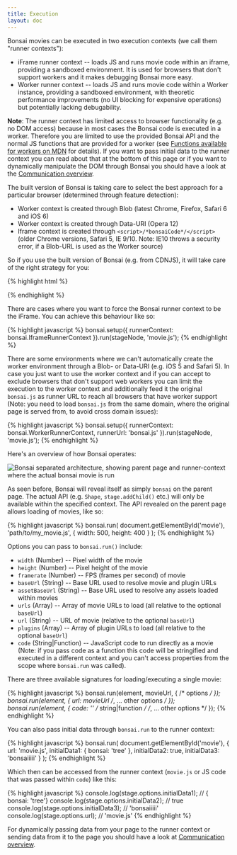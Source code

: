 ```yaml
---
title: Execution
layout: doc
---
```


Bonsai movies can be executed in two execution contexts (we call them "runner contexts"):

* iFrame runner context -- loads JS and runs movie code within an iframe, providing a sandboxed environment. It is used for browsers
  that don't support workers and it makes debugging Bonsai more easy.
* Worker runner context -- loads JS and runs movie code within a Worker instance, providing a sandboxed environment, with theoretic performance improvements (no UI blocking for expensive operations) but potentially lacking debugability.

**Note**: The runner context has limited access to browser functionality (e.g. no DOM access) because in most cases the Bonsai code is executed
in a worker. Therefore you are limited to use the provided Bonsai API and the normal JS functions that are provided for
a worker (see [Functions available for workers on MDN](https://developer.mozilla.org/en-US/docs/DOM/Worker/Functions_available_to_workers) for details).
If you want to pass initial data to the runner context you can read about that at the bottom of this page or if you want to dynamically manipulate
the DOM through Bonsai you should have a look at the [Communication overview](/overview/Communication.html).

The built version of Bonsai is taking care to select the best approach for a particular browser (determined through 
feature detection):

* Worker context is created through Blob (latest Chrome, Firefox, Safari 6 and iOS 6)
* Worker context is created through Data-URI (Opera 12)
* Iframe context is created through `<script>/*bonsaiCode*/</script>` (older Chrome versions, Safari 5, IE 9/10. Note: IE10 throws a security error, if a Blob-URL is used as the Worker source)

So if you use the built version of Bonsai (e.g. from CDNJS), it will take care of the right strategy for you: 

{% highlight html %}
<script src="http://cdnjs.cloudflare.com/ajax/libs/bonsai/0.4/bonsai.min.js"></script>
<div id="movie"></div>
<script>
  bonsai.run(document.getElementById('movie'), 'movie.js');
</script>
{% endhighlight %}

There are cases where you want to force the Bonsai runner context to be the iFrame. You can achieve this behaviour like so:

{% highlight javascript %}
bonsai.setup({
  runnerContext: bonsai.IframeRunnerContext
}).run(stageNode, 'movie.js');
{% endhighlight %}

There are some environments where we can't automatically create the worker environment through a Blob- or Data-URI 
(e.g. iOS 5 and Safari 5). In case you just want to use the worker context and if you can accept to exclude browsers that don't support 
web workers you can limit the execution to the worker context and additionally feed it the original `bonsai.js` as runner 
URL to reach all browsers that have worker support (Note: you need to load `bonsai.js` from the same domain, where the original
page is served from, to avoid cross domain issues):

{% highlight javascript %}
bonsai.setup({
  runnerContext: bonsai.WorkerRunnerContext,
  runnerUrl: 'bonsai.js'
}).run(stageNode, 'movie.js');
{% endhighlight %}

Here's an overview of how Bonsai operates:

<img src="/assets/bonsai-overview.png" alt="Bonsai separated architecture, showing parent page and runner-context where the actual bonsai movie is run" />

As seen before, Bonsai will reveal itself as simply `bonsai` on the parent page. The actual API (e.g. `Shape`, `stage.addChild()` etc.) will only be available within the specified context. The API revealed on the parent page allows loading of movies, like so:

{% highlight javascript %}
bonsai.run(
  document.getElementById('movie'),
  'path/to/my_movie.js',
  {
    width: 500,
    height: 400
  }
);
{% endhighlight %}

Options you can pass to `bonsai.run()` include:

 * `width` (Number) -- Pixel width of the movie
 * `height` (Number) -- Pixel height of the movie
 * `framerate` (Number) -- FPS (frames per second) of movie
 * `baseUrl` (String) -- Base URL used to resolve movie and plugin URLs
 * `assetBaseUrl` (String) -- Base URL used to resolve any assets loaded within movies
 * `urls` (Array) -- Array of movie URLs to load (all relative to the optional `baseUrl`)
 * `url` (String) -- URL of movie (relative to the optional `baseUrl`)
 * `plugins` (Array) -- Array of plugin URLs to load (all relative to the optional `baseUrl`)
 * `code` (String|Function) -- JavaScript code to run directly as a movie (Note: if you pass code as a function 
   this code will be stringified and executed in a different context and you can't access properties from the scope
   where `bonsai.run` was called).

There are three available signatures for loading/executing a single movie:

{% highlight javascript %}
bonsai.run(element, movieUrl, { /* options */ });
bonsai.run(element, { url: movieUrl /*, ... other options */ });
bonsai.run(element, { code: '' /* string|function */ /*, ... other options */ });
{% endhighlight %}

You can also pass initial data through `bonsai.run` to the runner context:

{% highlight javascript %}
bonsai.run(
  document.getElementById('movie'), {
    url: 'movie.js',
    initialData1: { bonsai: 'tree' },
    initialData2: true,
    initialData3: 'bonsaiiiii'
  }
);
{% endhighlight %}

Which then can be accessed from the runner context (`movie.js` or JS code that was passed within `code`) like this:

{% highlight javascript %}
console.log(stage.options.initialData1); // { bonsai: 'tree'}
console.log(stage.options.initialData2); // true
console.log(stage.options.initialData3); // 'bonsaiiiii'
console.log(stage.options.url); // 'movie.js'
{% endhighlight %}

For dynamically passing data from your page to the runner context or sending data from it to the page you should have a
look at [Communication overview](/overview/Communication.html).
